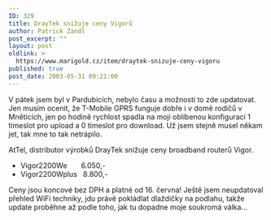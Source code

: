 ```yaml
---
ID: 329
title: DrayTek snižuje ceny Vigorů
author: Patrick Zandl
post_excerpt: ""
layout: post
oldlink: >
  https://www.marigold.cz/item/draytek-snizuje-ceny-vigoru
published: true
post_date: 2003-05-31 09:21:00
---
```

<p>
V pátek jsem byl v Pardubicích, nebylo času a možností to zde updatovat. Jen musím ocenit, že T-Mobile GPRS funguje dobře i v domě rodičů v Mněticích, jen po hodině rychlost spadla na moji oblíbenou konfiguraci 1 timeslot pro upload a 0 timeslot pro download. Už jsem stejně musel někam jet, tak mne to tak netrápilo. </p>

<p>
AtTel, distributor výrobků DrayTek snižuje ceny broadband routerů Vigor. </p>

<UL>
<LI>Vigor2200We&#160;&#160;&#160;&#160;&#160;&#160; 6.050,-&#160;</LI>
<LI>Vigor2200Wplus&#160;&#160; 8.800,-&#160;</LI></UL>
<p>
Ceny jsou koncové bez DPH a platné od 16. června! Ještě jsem neupdatoval přehled WiFi techniky, jdu právě pokládlat dlaždičky na podlahu, takže update proběhne až podle toho, jak tu dopadne moje soukromá válka...</p>
